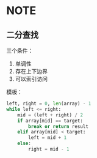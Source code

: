 # NOTE

## 二分查找

三个条件：

1. 单调性
2. 存在上下边界
3. 可以索引访问

模板：

```python
left, right = 0, len(array) - 1
while left <= right:
    mid = (left + right) / 2
    if array[mid] == target:
        break or return result
    elif array[mid] < target:
        left = mid + 1
    else:
        right = mid - 1
```
